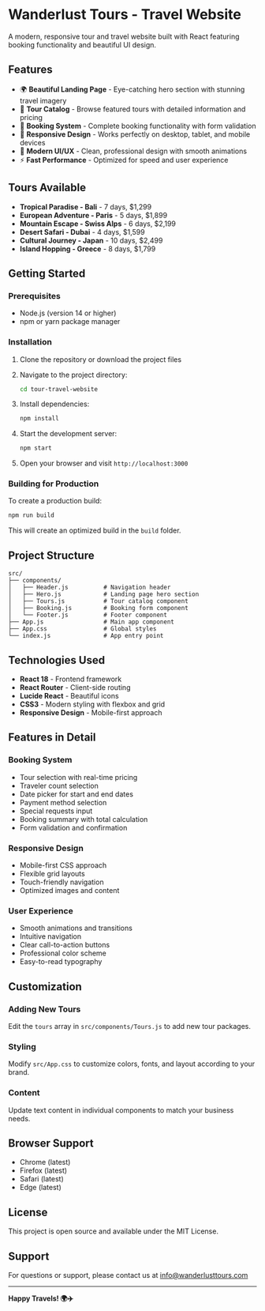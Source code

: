 # Wanderlust Tours - Travel Website

A modern, responsive tour and travel website built with React featuring booking functionality and beautiful UI design.

## Features

- 🌍 **Beautiful Landing Page** - Eye-catching hero section with stunning travel imagery
- 🎯 **Tour Catalog** - Browse featured tours with detailed information and pricing
- 📅 **Booking System** - Complete booking functionality with form validation
- 📱 **Responsive Design** - Works perfectly on desktop, tablet, and mobile devices
- 🎨 **Modern UI/UX** - Clean, professional design with smooth animations
- ⚡ **Fast Performance** - Optimized for speed and user experience

## Tours Available

- **Tropical Paradise - Bali** - 7 days, $1,299
- **European Adventure - Paris** - 5 days, $1,899
- **Mountain Escape - Swiss Alps** - 6 days, $2,199
- **Desert Safari - Dubai** - 4 days, $1,599
- **Cultural Journey - Japan** - 10 days, $2,499
- **Island Hopping - Greece** - 8 days, $1,799

## Getting Started

### Prerequisites

- Node.js (version 14 or higher)
- npm or yarn package manager

### Installation

1. Clone the repository or download the project files
2. Navigate to the project directory:
   ```bash
   cd tour-travel-website
   ```

3. Install dependencies:
   ```bash
   npm install
   ```

4. Start the development server:
   ```bash
   npm start
   ```

5. Open your browser and visit `http://localhost:3000`

### Building for Production

To create a production build:

```bash
npm run build
```

This will create an optimized build in the `build` folder.

## Project Structure

```
src/
├── components/
│   ├── Header.js          # Navigation header
│   ├── Hero.js            # Landing page hero section
│   ├── Tours.js           # Tour catalog component
│   ├── Booking.js         # Booking form component
│   └── Footer.js          # Footer component
├── App.js                 # Main app component
├── App.css                # Global styles
└── index.js               # App entry point
```

## Technologies Used

- **React 18** - Frontend framework
- **React Router** - Client-side routing
- **Lucide React** - Beautiful icons
- **CSS3** - Modern styling with flexbox and grid
- **Responsive Design** - Mobile-first approach

## Features in Detail

### Booking System
- Tour selection with real-time pricing
- Traveler count selection
- Date picker for start and end dates
- Payment method selection
- Special requests input
- Booking summary with total calculation
- Form validation and confirmation

### Responsive Design
- Mobile-first CSS approach
- Flexible grid layouts
- Touch-friendly navigation
- Optimized images and content

### User Experience
- Smooth animations and transitions
- Intuitive navigation
- Clear call-to-action buttons
- Professional color scheme
- Easy-to-read typography

## Customization

### Adding New Tours
Edit the `tours` array in `src/components/Tours.js` to add new tour packages.

### Styling
Modify `src/App.css` to customize colors, fonts, and layout according to your brand.

### Content
Update text content in individual components to match your business needs.

## Browser Support

- Chrome (latest)
- Firefox (latest)
- Safari (latest)
- Edge (latest)

## License

This project is open source and available under the MIT License.

## Support

For questions or support, please contact us at info@wanderlusttours.com

---

**Happy Travels! 🌍✈️**
